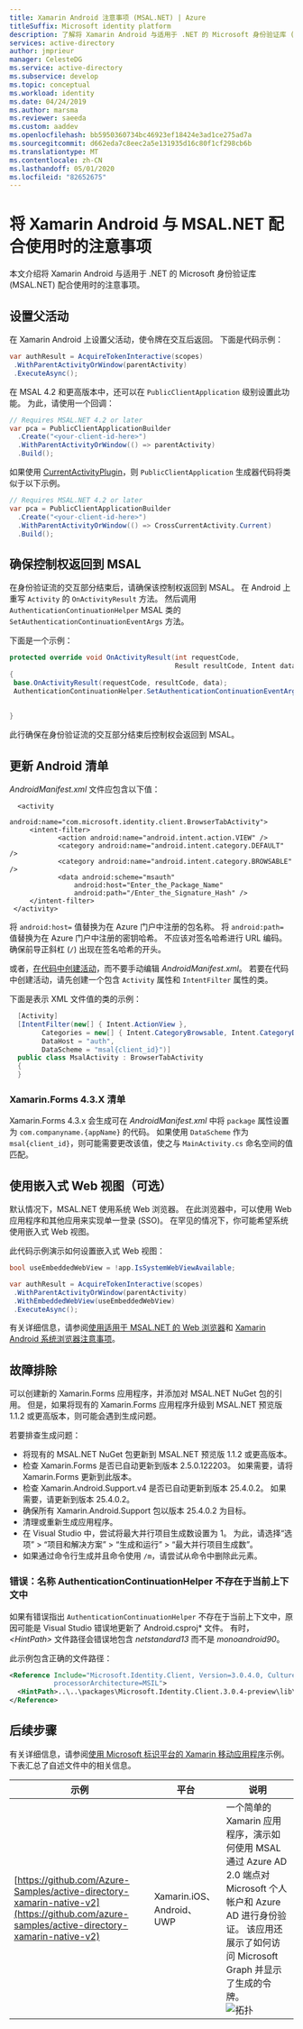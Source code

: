 ```yaml
---
title: Xamarin Android 注意事项 (MSAL.NET) | Azure
titleSuffix: Microsoft identity platform
description: 了解将 Xamarin Android 与适用于 .NET 的 Microsoft 身份验证库 (MSAL.NET) 配合使用时的注意事项。
services: active-directory
author: jmprieur
manager: CelesteDG
ms.service: active-directory
ms.subservice: develop
ms.topic: conceptual
ms.workload: identity
ms.date: 04/24/2019
ms.author: marsma
ms.reviewer: saeeda
ms.custom: aaddev
ms.openlocfilehash: bb5950360734bc46923ef18424e3ad1ce275ad7a
ms.sourcegitcommit: d662eda7c8eec2a5e131935d16c80f1cf298cb6b
ms.translationtype: MT
ms.contentlocale: zh-CN
ms.lasthandoff: 05/01/2020
ms.locfileid: "82652675"
---
```

# <a name="considerations-for-using-xamarin-android-with-msalnet"></a>将 Xamarin Android 与 MSAL.NET 配合使用时的注意事项
本文介绍将 Xamarin Android 与适用于 .NET 的 Microsoft 身份验证库 (MSAL.NET) 配合使用时的注意事项。

## <a name="set-the-parent-activity"></a>设置父活动

在 Xamarin Android 上设置父活动，使令牌在交互后返回。 下面是代码示例：

```csharp
var authResult = AcquireTokenInteractive(scopes)
 .WithParentActivityOrWindow(parentActivity)
 .ExecuteAsync();
```

在 MSAL 4.2 和更高版本中，还可以在 `PublicClientApplication` 级别设置此功能。 为此，请使用一个回调：

```csharp
// Requires MSAL.NET 4.2 or later
var pca = PublicClientApplicationBuilder
  .Create("<your-client-id-here>")
  .WithParentActivityOrWindow(() => parentActivity)
  .Build();
```

如果使用 [CurrentActivityPlugin](https://github.com/jamesmontemagno/CurrentActivityPlugin)，则 `PublicClientApplication` 生成器代码将类似于以下示例。

```csharp
// Requires MSAL.NET 4.2 or later
var pca = PublicClientApplicationBuilder
  .Create("<your-client-id-here>")
  .WithParentActivityOrWindow(() => CrossCurrentActivity.Current)
  .Build();
```

## <a name="ensure-that-control-returns-to-msal"></a>确保控制权返回到 MSAL 
在身份验证流的交互部分结束后，请确保该控制权返回到 MSAL。 在 Android 上重写 `Activity` 的 `OnActivityResult` 方法。 然后调用 `AuthenticationContinuationHelper` MSAL 类的 `SetAuthenticationContinuationEventArgs` 方法。 

下面是一个示例：

```csharp
protected override void OnActivityResult(int requestCode, 
                                         Result resultCode, Intent data)
{
 base.OnActivityResult(requestCode, resultCode, data);
 AuthenticationContinuationHelper.SetAuthenticationContinuationEventArgs(requestCode,
                                                                         resultCode,
                                                                         data);
}

```

此行确保在身份验证流的交互部分结束后控制权会返回到 MSAL。

## <a name="update-the-android-manifest"></a>更新 Android 清单
*AndroidManifest.xml* 文件应包含以下值：

<!--Intent filter to capture System Browser or Authenticator calling back to our app after sign-in-->
```
  <activity
        android:name="com.microsoft.identity.client.BrowserTabActivity">
     <intent-filter>
            <action android:name="android.intent.action.VIEW" />
            <category android:name="android.intent.category.DEFAULT" />
            <category android:name="android.intent.category.BROWSABLE" />
            <data android:scheme="msauth"
                android:host="Enter_the_Package_Name"
                android:path="/Enter_the_Signature_Hash" />
     </intent-filter>
 </activity>
```

将 `android:host=` 值替换为在 Azure 门户中注册的包名称。 将 `android:path=` 值替换为在 Azure 门户中注册的密钥哈希。 不应该对签名哈希进行 URL 编码。  确保前导正斜杠 (`/`) 出现在签名哈希的开头。

或者，[在代码中创建活动](https://docs.microsoft.com/xamarin/android/platform/android-manifest#the-basics)，而不要手动编辑 *AndroidManifest.xml*。 若要在代码中创建活动，请先创建一个包含 `Activity` 属性和 `IntentFilter` 属性的类。 

下面是表示 XML 文件值的类的示例：

```csharp
  [Activity]
  [IntentFilter(new[] { Intent.ActionView },
        Categories = new[] { Intent.CategoryBrowsable, Intent.CategoryDefault },
        DataHost = "auth",
        DataScheme = "msal{client_id}")]
  public class MsalActivity : BrowserTabActivity
  {
  }
```

### <a name="xamarinforms-43x-manifest"></a>Xamarin.Forms 4.3.X 清单

Xamarin.Forms 4.3.x 会生成可在 *AndroidManifest.xml* 中将 `package` 属性设置为 `com.companyname.{appName}` 的代码。 如果使用 `DataScheme` 作为 `msal{client_id}`，则可能需要更改该值，使之与 `MainActivity.cs` 命名空间的值匹配。

## <a name="use-the-embedded-web-view-optional"></a>使用嵌入式 Web 视图（可选）

默认情况下，MSAL.NET 使用系统 Web 浏览器。 在此浏览器中，可以使用 Web 应用程序和其他应用来实现单一登录 (SSO)。 在罕见的情况下，你可能希望系统使用嵌入式 Web 视图。 

此代码示例演示如何设置嵌入式 Web 视图：

```csharp
bool useEmbeddedWebView = !app.IsSystemWebViewAvailable;

var authResult = AcquireTokenInteractive(scopes)
 .WithParentActivityOrWindow(parentActivity)
 .WithEmbeddedWebView(useEmbeddedWebView)
 .ExecuteAsync();
```

有关详细信息，请参阅[使用适用于 MSAL.NET 的 Web 浏览器](msal-net-web-browsers.md)和 [Xamarin Android 系统浏览器注意事项](msal-net-system-browser-android-considerations.md)。


## <a name="troubleshoot"></a>故障排除
可以创建新的 Xamarin.Forms 应用程序，并添加对 MSAL.NET NuGet 包的引用。
但是，如果将现有的 Xamarin.Forms 应用程序升级到 MSAL.NET 预览版 1.1.2 或更高版本，则可能会遇到生成问题。

若要排查生成问题：

- 将现有的 MSAL.NET NuGet 包更新到 MSAL.NET 预览版 1.1.2 或更高版本。
- 检查 Xamarin.Forms 是否已自动更新到版本 2.5.0.122203。 如果需要，请将 Xamarin.Forms 更新到此版本。
- 检查 Xamarin.Android.Support.v4 是否已自动更新到版本 25.4.0.2。 如果需要，请更新到版本 25.4.0.2。
- 确保所有 Xamarin.Android.Support 包以版本 25.4.0.2 为目标。
- 清理或重新生成应用程序。
- 在 Visual Studio 中，尝试将最大并行项目生成数设置为 1。 为此，请选择“选项” > “项目和解决方案” > “生成和运行” > “最大并行项目生成数”。    
- 如果通过命令行生成并且命令使用 `/m`，请尝试从命令中删除此元素。

### <a name="error-the-name-authenticationcontinuationhelper-doesnt-exist-in-the-current-context"></a>错误：名称 AuthenticationContinuationHelper 不存在于当前上下文中

如果有错误指出 `AuthenticationContinuationHelper` 不存在于当前上下文中，原因可能是 Visual Studio 错误地更新了 Android.csproj* 文件。 有时， *\<HintPath>* 文件路径会错误地包含 *netstandard13* 而不是 *monoandroid90*。

此示例包含正确的文件路径：

```xml
<Reference Include="Microsoft.Identity.Client, Version=3.0.4.0, Culture=neutral, PublicKeyToken=0a613f4dd989e8ae,
           processorArchitecture=MSIL">
  <HintPath>..\..\packages\Microsoft.Identity.Client.3.0.4-preview\lib\monoandroid90\Microsoft.Identity.Client.dll</HintPath>
</Reference>
```

## <a name="next-steps"></a>后续步骤

有关详细信息，请参阅[使用 Microsoft 标识平台的 Xamarin 移动应用程序](https://github.com/azure-samples/active-directory-xamarin-native-v2#android-specific-considerations)示例。 下表汇总了自述文件中的相关信息。

| 示例 | 平台 | 说明 |
| ------ | -------- | ----------- |
|[https://github.com/Azure-Samples/active-directory-xamarin-native-v2](https://github.com/azure-samples/active-directory-xamarin-native-v2) | Xamarin.iOS、Android、UWP | 一个简单的 Xamarin 应用程序，演示如何使用 MSAL 通过 Azure AD 2.0 端点对 Microsoft 个人帐户和 Azure AD 进行身份验证。 该应用还展示了如何访问 Microsoft Graph 并显示了生成的令牌。 <br>![拓扑](media/msal-net-xamarin-android-considerations/topology.png) |
